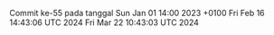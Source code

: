 Commit ke-55 pada tanggal Sun Jan 01 14:00 2023 +0100
Fri Feb 16 14:43:06 UTC 2024
Fri Mar 22 10:43:03 UTC 2024
